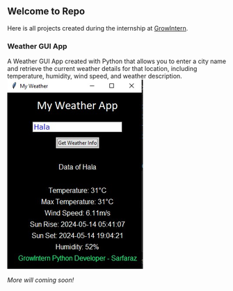 ## Welcome to Repo
Here is all projects created during the internship at [GrowIntern](https://growintern.com/).

### Weather GUI App
A Weather GUI App created with Python that allows you to enter a city name and retrieve the current weather details for that location, including temperature, humidity, wind speed, and weather description.
![Weather App Screenshot](./assets/weather-app.jpg)

_More will coming soon!_